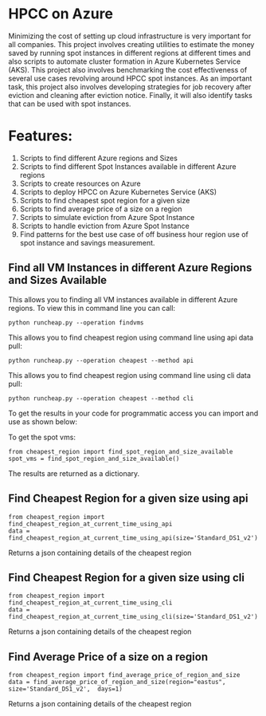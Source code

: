 # HPCC on Azure

Minimizing the cost of setting up cloud infrastructure is very important for all companies. This project involves creating utilities to estimate the money saved by running spot instances in different regions at different times and also scripts to automate cluster formation in Azure Kubernetes Service (AKS). This project also involves benchmarking the cost effectiveness of several use cases revolving around HPCC spot instances. As an important task, this project also involves developing strategies for job recovery after eviction and cleaning after eviction notice. Finally, it will also identify tasks that can be used with spot instances. 

# Features:
1. Scripts to find different Azure regions and Sizes
2. Scripts to find different Spot Instances available in different Azure regions
3. Scripts to create resources on Azure
4. Scripts to deploy HPCC on Azure Kubernetes Service (AKS)
5. Scripts to find cheapest spot region for a given size
6. Scripts to find average price of a size on a region
7. Scripts to simulate eviction from Azure Spot Instance
8. Scripts to handle eviction from Azure Spot Instance 
9. Find patterns for the best use case of off business hour region use of spot instance and savings measurement.

## Find all VM Instances in different Azure Regions and Sizes Available

This allows you to finding all VM instances available in different Azure regions. To view this in command line you can call:

```
python runcheap.py --operation findvms
```

This allows you to find cheapest region using command line using api data pull:

```
python runcheap.py --operation cheapest --method api
```

This allows you to find cheapest region using command line using cli data pull:

```
python runcheap.py --operation cheapest --method cli
```

To get the results in your code for programmatic access you can import and use as shown below:

To get the spot vms:
```
from cheapest_region import find_spot_region_and_size_available  
spot_vms = find_spot_region_and_size_available()
```

The results are returned as a dictionary.
 

## Find Cheapest Region for a given size using api
```
from cheapest_region import find_cheapest_region_at_current_time_using_api
data = find_cheapest_region_at_current_time_using_api(size='Standard_DS1_v2')
```

Returns a json containing details of the cheapest region

## Find Cheapest Region for a given size using cli
```
from cheapest_region import find_cheapest_region_at_current_time_using_cli
data = find_cheapest_region_at_current_time_using_cli(size='Standard_DS1_v2')
```

Returns a json containing details of the cheapest region

## Find Average Price of a size on a region

```
from cheapest_region import find_average_price_of_region_and_size
data = find_average_price_of_region_and_size(region="eastus", size='Standard_DS1_v2',  days=1)
```

Returns a json containing details of the cheapest region


